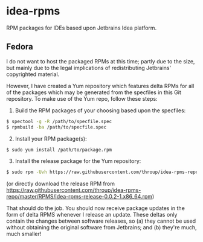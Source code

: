 idea-rpms
=========

RPM packages for IDEs based upon Jetbrains Idea platform.

Fedora
------

I do not want to host the packaged RPMs at this time; partly due to the size, but mainly due to the legal implications of redistributing Jetbrains' copyrighted material.

However, I have created a Yum repository which features delta RPMs for all of the packages which may be generated from the specfiles in this Git repository. To make use of the Yum repo, follow these steps:

1) Build the RPM packages of your choosing based upon the specfiles:

```sh
$ spectool -g -R /path/to/specfile.spec
$ rpmbuild -ba /path/to/specfile.spec
```

2) Install your RPM package(s):

```sh
$ sudo yum install /path/to/package.rpm
```

3) Install the release package for the Yum repository:

```sh
$ sudo rpm -Uvh https://raw.githubusercontent.com/throup/idea-rpms-repo/master/RPMS/idea-rpms-release-0.0.2-1.x86_64.rpm
```

(or directly download the release RPM from https://raw.githubusercontent.com/throup/idea-rpms-repo/master/RPMS/idea-rpms-release-0.0.2-1.x86_64.rpm)

That should do the job. You should now receive package updates in the form of delta RPMS whenever I release an update. These deltas only contain the changes between software releases, so (a) they cannot be used without obtaining the original software from Jetbrains; and (b) they're much, much smaller!
